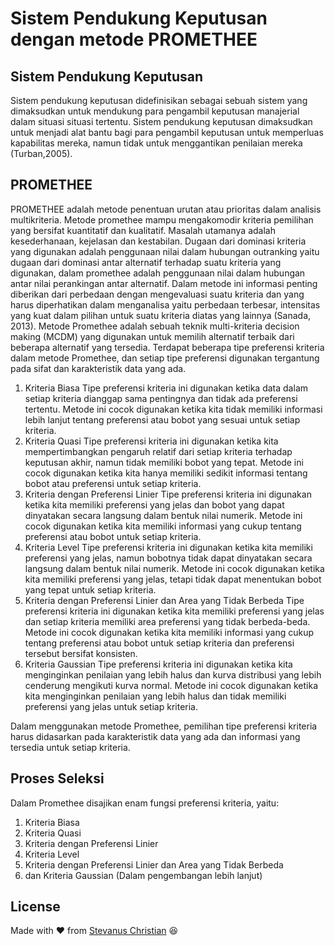 # Sistem Pendukung Keputusan dengan metode PROMETHEE

## Sistem Pendukung Keputusan
Sistem pendukung keputusan didefinisikan sebagai sebuah sistem yang dimaksudkan untuk mendukung para pengambil keputusan manajerial dalam situasi situasi tertentu. Sistem pendukung keputusan dimaksudkan untuk menjadi alat bantu bagi para pengambil keputusan untuk memperluas kapabilitas mereka, namun tidak untuk menggantikan penilaian mereka (Turban,2005).

## PROMETHEE
PROMETHEE adalah metode penentuan urutan atau prioritas dalam analisis multikriteria. Metode promethee mampu mengakomodir kriteria pemilihan yang bersifat kuantitatif dan kualitatif. Masalah utamanya adalah kesederhanaan, kejelasan dan kestabilan. Dugaan dari dominasi kriteria yang digunakan adalah penggunaan nilai dalam hubungan outranking yaitu dugaan dari dominasi antar alternatif terhadap suatu kriteria yang digunakan, dalam promethee adalah penggunaan nilai dalam hubungan antar nilai perankingan antar alternatif. Dalam metode ini informasi penting diberikan dari perbedaan dengan mengevaluasi suatu kriteria dan yang harus diperhatikan dalam menganalisa yaitu perbedaan terbesar, intensitas yang kuat dalam pilihan untuk suatu kriteria diatas yang lainnya (Sanada, 2013). Metode Promethee adalah sebuah teknik multi-kriteria decision making (MCDM) yang digunakan untuk memilih alternatif terbaik dari beberapa alternatif yang tersedia. Terdapat beberapa tipe preferensi kriteria dalam metode Promethee, dan setiap tipe preferensi digunakan tergantung pada sifat dan karakteristik data yang ada.

1. Kriteria Biasa
 Tipe preferensi kriteria ini digunakan ketika data dalam setiap kriteria dianggap sama pentingnya dan tidak ada preferensi tertentu. Metode ini cocok digunakan ketika kita tidak memiliki informasi lebih lanjut tentang preferensi atau bobot yang sesuai untuk setiap kriteria.
2. Kriteria Quasi
 Tipe preferensi kriteria ini digunakan ketika kita mempertimbangkan pengaruh relatif dari setiap kriteria terhadap keputusan akhir, namun tidak memiliki bobot yang tepat. Metode ini cocok digunakan ketika kita hanya memiliki sedikit informasi tentang bobot atau preferensi untuk setiap kriteria.
3. Kriteria dengan Preferensi Linier
 Tipe preferensi kriteria ini digunakan ketika kita memiliki preferensi yang jelas dan bobot yang dapat dinyatakan secara langsung dalam bentuk nilai numerik. Metode ini cocok digunakan ketika kita memiliki informasi yang cukup tentang preferensi atau bobot untuk setiap kriteria.
4. Kriteria Level
 Tipe preferensi kriteria ini digunakan ketika kita memiliki preferensi yang jelas, namun bobotnya tidak dapat dinyatakan secara langsung dalam bentuk nilai numerik. Metode ini cocok digunakan ketika kita memiliki preferensi yang jelas, tetapi tidak dapat menentukan bobot yang tepat untuk setiap kriteria.
5. Kriteria dengan Preferensi Linier dan Area yang Tidak Berbeda
 Tipe preferensi kriteria ini digunakan ketika kita memiliki preferensi yang jelas dan setiap kriteria memiliki area preferensi yang tidak berbeda-beda. Metode ini cocok digunakan ketika kita memiliki informasi yang cukup tentang preferensi atau bobot untuk setiap kriteria dan preferensi tersebut bersifat konsisten.
6. Kriteria Gaussian
 Tipe preferensi kriteria ini digunakan ketika kita menginginkan penilaian yang lebih halus dan kurva distribusi yang lebih cenderung mengikuti kurva normal. Metode ini cocok digunakan ketika kita menginginkan penilaian yang lebih halus dan tidak memiliki preferensi yang jelas untuk setiap kriteria.

Dalam menggunakan metode Promethee, pemilihan tipe preferensi kriteria harus didasarkan pada karakteristik data yang ada dan informasi yang tersedia untuk setiap kriteria.

## Proses Seleksi
Dalam Promethee disajikan enam fungsi preferensi kriteria, yaitu:
1. Kriteria Biasa
2. Kriteria Quasi
3. Kriteria dengan Preferensi Linier
4. Kriteria Level
5. Kriteria dengan Preferensi Linier dan Area yang Tidak Berbeda
6. dan Kriteria Gaussian (Dalam pengembangan lebih lanjut)

## License
Made with :heart: from [Stevanus Christian](https://github.com/Stevanus-Christian) :laughing: